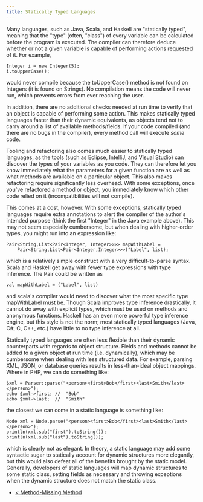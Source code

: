 ```yaml
---
title: Statically Typed Languages
---
```

Many languages, such as Java, Scala, and Haskell are "statically typed", meaning that the "type" (often, "class") of every variable can be calculated before the program is executed. The compiler can therefore deduce whether or not a given variable is capable of performing actions requested of it. For example,

    Integer i = new Integer(5); 
    i.toUpperCase(); 

would never compile because the toUpperCase() method is not found on Integers (it is found on Strings). No compilation means the code will never run, which prevents errors from ever reaching the user.

In addition, there are no additional checks needed at run time to verify that an object is capable of performing some action. This makes statically typed languages faster than their dynamic equivalents, as objects tend not to carry around a list of available methods/fields. If your code compiled (and there are no bugs in the compiler), every method call will execute *some* code.

Tooling and refactoring also comes much easier to statically typed languages, as the tools (such as Eclipse, IntelliJ, and Visual Studio) can discover the types of your variables as you code. They can therefore let you know immediately what the parameters for a given function are as well as what methods are available on a particular object. This also makes refactoring require significantly less overhead. With some exceptions, once you've refactored a method or object, you immediately know which other code relied on it (incompatibilities will not compile).

This comes at a cost, however. With some exceptions, statically typed languages require extra annotations to alert the compiler of the author's intended purpose (think the first "Integer" in the Java example above). This may not seem especially cumbersome, but when dealing with higher-order types, you might run into an expression like:

    Pair<String,List<Pair<Integer, Integer>>>> mapWithLabel = 
        Pair<String,List<Pair<Integer,Integer>>>("Label", list); 

which is a relatively simple construct with a very difficult-to-parse syntax. Scala and Haskell get away with fewer type expressions with type inference. The Pair could be written as

    val mapWithLabel = ("Label", list) 

and scala's compiler would need to discover what the most specific type mapWithLabel must be. Though Scala improves type inference drastically, it cannot do away with explicit types, which must be used on methods and anonymous functions. Haskell has an even more powerful type inference engine, but this style is not the norm; most statically typed languages (Java, C#, C, C++, etc.) have little to no type inference at all.

Statically typed languages are often less flexible than their dynamic counterparts with regards to object structure. Fields and methods cannot be added to a given object at run time (i.e. dynamically), which may be cumbersome when dealing with less structured data. For example, parsing XML, JSON, or database queries results in less-than-ideal object mappings. Where in PHP, we can do something like:

    $xml = Parser::parse("<person><first>Bob</first><last>Smith</last></person>");
    echo $xml->first; //  "Bob"
    echo $xml->last;  //  "Smith"

the closest we can come in a static language is something like:

    Node xml = Node.parse("<person><first>Bob</first><last>Smith</last></person>");
    println(xml.sub("first").toString());
    println(xml.sub("last").toString());

which is clearly not as elegant. In theory, a static language may add some syntactic sugar to statically account for dynamic structures more elegantly, but this would also defeat all of the benefits brought by the static model. Generally, developers of static languages will map dynamic structures to some static class, setting fields as necessary and throwing exceptions when the dynamic structure does not match the static class.

- [&lt; Method-Missing Method](../method-missing-method)
